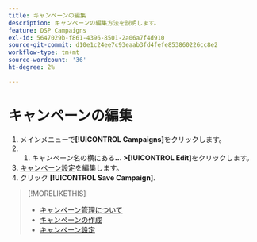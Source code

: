 ```yaml
---
title: キャンペーンの編集
description: キャンペーンの編集方法を説明します。
feature: DSP Campaigns
exl-id: 5647029b-f861-4396-8501-2a06a7f4d910
source-git-commit: d10e1c24ee7c93eaab3fd4fefe853860226cc8e2
workflow-type: tm+mt
source-wordcount: '36'
ht-degree: 2%

---
```


# キャンペーンの編集

1. メインメニューで&#x200B;**[!UICONTROL Campaigns]**&#x200B;をクリックします。
1. 
   1. キャンペーン名の横にある&#x200B;**... >[!UICONTROL Edit]**&#x200B;をクリックします。
1. [キャンペーン設定](campaign-settings.md)を編集します。
1. クリック **[!UICONTROL Save Campaign]**.

>[!MORELIKETHIS]
>
>* [キャンペーン管理について](campaign-about.md)
>* [キャンペーンの作成](campaign-create.md)
>* [キャンペーン設定](campaign-settings.md)

